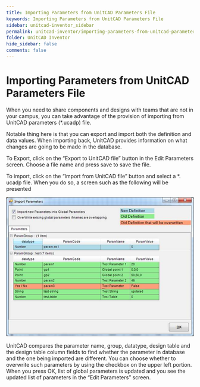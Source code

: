 ```yaml
---
title: Importing Parameters from UnitCAD Parameters File
keywords: Importing Parameters from UnitCAD Parameters File
sidebar: unitcad-inventor_sidebar
permalink: unitcad-inventor/importing-parameters-from-unitcad-parameters-file.html
folder: UnitCAD Inventor
hide_sidebar: false
comments: false
---
```

# Importing Parameters from UnitCAD Parameters File

When you need to share components and designs with teams that are not in your campus, you can take advantage of the provision of importing from UnitCAD parameters (*.ucadp) file.

Notable thing here is that you can export and import both the definition and data values. When importing back, UnitCAD provides information on what changes are going to be made in the database.

To Export, click on the “Export to UnitCAD file” button in the Edit Parameters screen. Choose a file name and press save to save the file.

To import, click on the “Import from UnitCAD file” button and select a *. ucadp file. When you do so, a screen such as the following will be presented

![](/images/import-parameter.jpg)

UnitCAD compares the parameter name, group, datatype, design table and the design table column fields to find whether the parameter in database and the one being imported are different. You can choose whether to overwrite such parameters by using the checkbox on the upper left portion. When you press OK, list of global parameters is updated and you see the updated list of parameters in the “Edit Parameters” screen.
